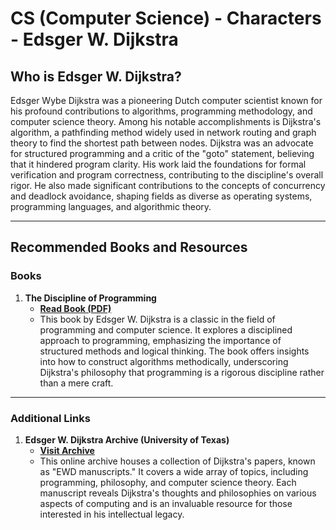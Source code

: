 # **CS (Computer Science) - Characters - Edsger W. Dijkstra**

## Who is Edsger W. Dijkstra?

Edsger Wybe Dijkstra was a pioneering Dutch computer scientist known for his profound contributions to algorithms, programming methodology, and computer science theory. Among his notable accomplishments is Dijkstra's algorithm, a pathfinding method widely used in network routing and graph theory to find the shortest path between nodes. Dijkstra was an advocate for structured programming and a critic of the "goto" statement, believing that it hindered program clarity. His work laid the foundations for formal verification and program correctness, contributing to the discipline's overall rigor. He also made significant contributions to the concepts of concurrency and deadlock avoidance, shaping fields as diverse as operating systems, programming languages, and algorithmic theory.

---

## Recommended Books and Resources

### Books

1. **The Discipline of Programming**  
   - **[Read Book (PDF)](https://seriouscomputerist.atariverse.com/media/pdf/book/Discipline%20of%20Programming.pdf)**  
   - This book by Edsger W. Dijkstra is a classic in the field of programming and computer science. It explores a disciplined approach to programming, emphasizing the importance of structured methods and logical thinking. The book offers insights into how to construct algorithms methodically, underscoring Dijkstra's philosophy that programming is a rigorous discipline rather than a mere craft.

---

### Additional Links

1. **Edsger W. Dijkstra Archive (University of Texas)**  
   - **[Visit Archive](https://www.cs.utexas.edu/~EWD/indexBibTeX.html)**  
   - This online archive houses a collection of Dijkstra's papers, known as "EWD manuscripts." It covers a wide array of topics, including programming, philosophy, and computer science theory. Each manuscript reveals Dijkstra's thoughts and philosophies on various aspects of computing and is an invaluable resource for those interested in his intellectual legacy.
